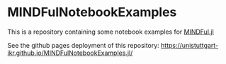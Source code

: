 # MINDFulNotebookExamples

This is a repository containing some notebook examples for [MINDFul.jl](https://github.com/UniStuttgart-IKR/MINDFul.jl)

See the github pages deployment of this repository:
https://unistuttgart-ikr.github.io/MINDFulNotebookExamples.jl/
